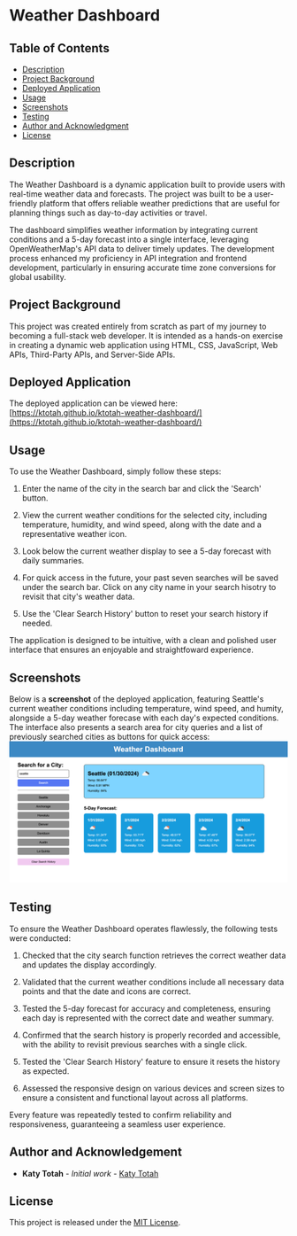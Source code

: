 # Weather Dashboard

## Table of Contents
- [Description](#description)
- [Project Background](#project-background)
- [Deployed Application](#deployed-application)
- [Usage](#usage)
- [Screenshots](#screenshots)
- [Testing](#testing)
- [Author and Acknowledgment](#author-and-acknowledgement)
- [License](#license)


## Description

The Weather Dashboard is a dynamic application built to provide users with real-time weather data and forecasts. The project was built to be a user-friendly platform that offers reliable weather predictions that are useful for planning things such as day-to-day activities or travel. 

The dashboard simplifies weather information by integrating current conditions and a 5-day forecast into a single interface, leveraging OpenWeatherMap's API data to deliver timely updates. The development process enhanced my proficiency in API integration and frontend development, particularly in ensuring accurate time zone conversions for global usability.

## Project Background
This project was created entirely from scratch as part of my journey to becoming a full-stack web developer. It is intended as a hands-on exercise in creating a dynamic web application using HTML, CSS, JavaScript, Web APIs, Third-Party APIs, and Server-Side APIs.

## Deployed Application
The deployed application can be viewed here: [https://ktotah.github.io/ktotah-weather-dashboard/](https://ktotah.github.io/ktotah-weather-dashboard/)

## Usage
To use the Weather Dashboard, simply follow these steps:

1. Enter the name of the city in the search bar and click the 'Search' button. 

2. View the current weather conditions for the selected city, including temperature, humidity, and wind speed, along with the date and a representative weather icon. 

3. Look below the current weather display to see a 5-day forecast with daily summaries.

4. For quick access in the future, your past seven searches will be saved under the search bar. Click on any city name in your search hisotry to revisit that city's weather data. 

5. Use the 'Clear Search History' button to reset your search history if needed. 

The application is designed to be intuitive, with a clean and polished user interface that ensures an enjoyable and straightfoward experience. 

## Screenshots

Below is a **screenshot** of the deployed application, featuring Seattle's current weather conditions including temperature, wind speed, and humity, alongside a 5-day weather forecase with each day's expected conditions. The interface also presents a search area for city queries and a list of previously searched cities as buttons for quick access:
![Screenshot of the Weather Dashboard application. The main display shows Seattle's weather for January 30, 2024, with a temperature of 56.54 degrees Fahrenheit, wind at 6.91 MPH, and 84% humidity. Below, a 5-day forecast presents weather predicitons from January 31 to February 4. On the left-hand side, a search interface allows city lookups, and a hisotry of searched cities are presented as a list of buttons for quick access to searched cities like Anchorage, Honolulu, and Denver.](assets/media/screenshot.png)


## Testing

To ensure the Weather Dashboard operates flawlessly, the following tests were conducted:

1. Checked that the city search function retrieves the correct weather data and updates the display accordingly. 

2. Validated that the current weather conditions include all necessary data points and that the date and icons are correct. 

3. Tested the 5-day forecast for accuracy and completeness, ensuring each day is represented with the correct date and weather summary. 

4. Confirmed that the search history is properly recorded and accessible, with the ability to revisit previous searches with a single click.

5. Tested the 'Clear Search History' feature to ensure it resets the history as expected.

6. Assessed the responsive design on various devices and screen sizes to ensure a consistent and functional layout across all platforms.

Every feature was repeatedly tested to confirm reliability and responsiveness, guaranteeing a seamless user experience. 

## Author and Acknowledgement
- **Katy Totah** - *Initial work* - [Katy Totah](https://github.com/ktotah)

## License
This project is released under the [MIT License](./LICENSE).